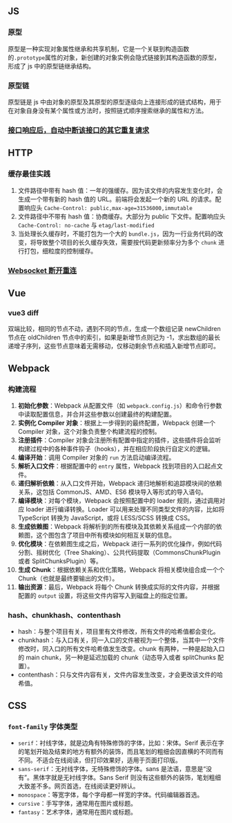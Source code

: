 ## JS

### 原型

原型是一种实现对象属性继承和共享机制，它是一个关联到构造函数的`.prototype`属性的对象，新创建的对象实例会隐式链接到其构造函数的原型，形成了 js 中的原型链继承结构。

### 原型链

原型链是 js 中由对象的原型及其原型的原型逐级向上连接形成的链式结构，用于在对象自身没有某个属性或方法时，按照链式顺序搜索继承的属性和方法。

### [接口响应后，自动中断该接口的其它重复请求](./src/js/fetch-abort.js)

## HTTP

### 缓存最佳实践

1. 文件路径中带有 hash 值：一年的强缓存。因为该文件的内容发生变化时，会生成一个带有新的 hash 值的 URL。前端将会发起一个新的 URL 的请求。配置响应头 `Cache-Control: public,max-age=31536000,immutable`
2. 文件路径中不带有 hash 值：协商缓存。大部分为 public 下文件。配置响应头 `Cache-Control: no-cache` 与 `etag/last-modified`
3. 当处理长久缓存时，不能打包为一个大的 `bundle.js`，因为一行业务代码的改变，将导致整个项目的长久缓存失效，需要按代码更新频率分为多个 `chunk` 进行打包，细粒度的控制缓存。

### [Websocket 断开重连](./src/network/websocket/reconnect.html)

## Vue

### vue3 diff

双端比较，相同的节点不动，遇到不同的节点，生成一个数组记录 newChildren 节点在 oldChildren 节点中的索引，如果是新增节点则记为 -1，求出数组的最长递增子序列，这些节点意味着无需移动，仅移动剩余节点和插入新增节点即可。

## Webpack

### 构建流程

1.  **初始化参数**：Webpack 从配置文件（如 `webpack.config.js`）和命令行参数中读取配置信息，并合并这些参数以创建最终的构建配置。
2.  **实例化 Compiler 对象**：根据上一步得到的最终配置，Webpack 创建一个 Compiler 对象，这个对象负责整个构建流程的控制。
3.  **注册插件**：Compiler 对象会注册所有配置中指定的插件，这些插件将会监听构建过程中的各种事件钩子（hooks），并在相应阶段执行自定义的逻辑。
4.  **编译开始**：调用 Compiler 对象的 `run` 方法启动编译流程。
5.  **解析入口文件**：根据配置中的 `entry` 属性，Webpack 找到项目的入口起点文件。
6.  **递归解析依赖**：从入口文件开始，Webpack 递归地解析和追踪模块间的依赖关系，这包括 CommonJS、AMD、ES6 模块导入等形式的导入语句。
7.  **编译模块**：对每个模块，Webpack 会按照配置中的 loader 规则，通过调用对应 loader 进行编译转换。Loader 可以用来处理不同类型文件的内容，比如将 TypeScript 转换为 JavaScript，或将 LESS/SCSS 转换成 CSS。
8.  **生成依赖图**：Webpack 将解析到的所有模块及其依赖关系组成一个内部的依赖图，这个图包含了项目中所有模块如何相互关联的信息。
9.  **优化模块**：在依赖图生成之后，Webpack 进行一系列的优化操作，例如代码分割、摇树优化（Tree Shaking）、公共代码提取（CommonsChunkPlugin 或者 SplitChunksPlugin）等。
10. **生成 Chunk**：根据依赖关系和优化策略，Webpack 将相关模块组合成一个个 Chunk（也就是最终要输出的文件）。
11. **输出资源**：最后，Webpack 将每个 Chunk 转换成实际的文件内容，并根据配置的 `output` 设置，将这些文件内容写入到磁盘上的指定位置。

### hash、chunkhash、contenthash

- hash：与整个项目有关，项目里有文件修改，所有文件的哈希值都会变化。
- chunkhash：与入口有关，同一入口的文件被视为一个整体，当其中一个文件修改时，同入口的所有文件哈希值发生改变。chunk 有两种，一种是起始入口的 main chunk，另一种是延迟加载的 chunk（动态导入或者 splitChunks 配置）。
- contenthash：只与文件内容有关，文件内容发生改变，才会更改该文件的哈希值。

## CSS

### `font-family` 字体类型

- `serif`：衬线字体，就是边角有特殊修饰的字体，比如：宋体。Serif 表示在字的笔划开始及结束的地方有额外的装饰，而且笔划的粗细会因直横的不同而有不同。不适合在线阅读，但打印效果好，适用于页面打印版。
- `sans-serif`：无衬线字体，无特殊修饰的字体。sans 是法语，意思是“没有”。黑体字就是无衬线字体。Sans Serif 则没有这些额外的装饰，笔划粗细大致差不多。网页首选，在线阅读更好辨认。
- `monospace`：等宽字体，每个字母都一样宽的字体。代码编辑器首选。
- `cursive`：手写字体，通常用在图片或标题。
- `fantasy`：艺术字体，通常用在图片或标题。
